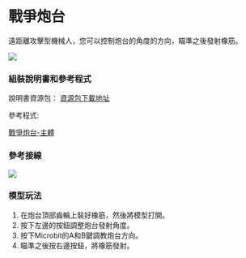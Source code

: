 # 戰爭炮台

遠距離攻擊型機械人，您可以控制炮台的角度的方向，瞄準之後發射橡筋。

![](https://kittenbothk.readthedocs.io/en/latest/\_images/turrent.png)

### 組裝說明書和參考程式

說明書資源包： [資源包下載地址](https://bit.ly/12In1SumobotBuildingInstruction)

參考程式:

[戰爭炮台-主體](https://makecode.microbit.org/\_1HuUtRi7rbat)

### 參考接線

![](https://kittenbothk.readthedocs.io/en/latest/\_images/turret\_wire.png)

### 模型玩法

1. 在炮台頂部齒輪上裝好橡筋，然後將模型打開。
2. 按下左邊的按鈕調整炮台發射角度。
3. 按下Microbit的A和B鍵調教炮台方向。
4. 瞄準之後按右邊按鈕，將橡筋發射。
